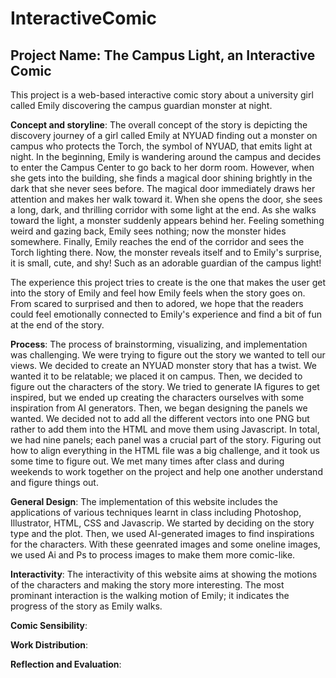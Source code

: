 # InteractiveComic

## Project Name: The Campus Light, an Interactive Comic

This project is a web-based interactive comic story about a university girl called Emily discovering the campus guardian monster at night.

**Concept and storyline**: The overall concept of the story is depicting the discovery journey of a girl called Emily at NYUAD finding out a monster on campus who protects the Torch, the symbol of NYUAD, that emits light at night. In the beginning, Emily is wandering around the campus and decides to enter the Campus Center to go back to her dorm room. However, when she gets into the building, she finds a magical door shining brightly in the dark that she never sees before. The magical door immediately draws her attention and makes her walk toward it. When she opens the door, she sees a long, dark, and thrilling corridor with some light at the end. As she walks toward the light, a monster suddenly appears behind her. Feeling something weird and gazing back, Emily sees nothing; now the monster hides somewhere. Finally, Emily reaches the end of the corridor and sees the Torch lighting there. Now, the monster reveals itself and to Emily's surprise, it is small, cute, and shy! Such as an adorable guardian of the campus light!

The experience this project tries to create is the one that makes the user get into the story of Emily and feel how Emily feels when the story goes on. From scared to surprised and then to adored, we hope that the readers could feel emotionally connected to Emily's experience and find a bit of fun at the end of the story.



**Process**: The process of brainstorming, visualizing, and implementation was challenging. We were trying to figure out the story we wanted to tell our views. We decided to create an NYUAD monster story that has a twist. We wanted it to be relatable; we placed it on campus. Then, we decided to figure out the characters of the story. We tried to generate IA figures to get inspired, but we ended up creating the characters ourselves with some inspiration from AI generators. Then, we began designing the panels we wanted. We decided not to add all the different vectors into one PNG but rather to add them into the HTML and move them using Javascript. In total, we had nine panels; each panel was a crucial part of the story. Figuring out how to align everything in the HTML file was a big challenge, and it took us some time to figure out. We met many times after class and during weekends to work together on the project and help one another understand and figure things out. 

**General Design**: The implementation of this website includes the applications of various techniques learnt in class including Photoshop, Illustrator, HTML, CSS and Javascrip. We started by deciding on the story type and the plot. Then, we used AI-generated images to find inspirations for the characters. With these geenrated images and some oneline images, we used Ai and Ps to process images to make them more comic-like.

**Interactivity**: The interactivity of this website aims at showing the motions of the characters and making the story more interesting. The most prominant interaction is the walking motion of Emily; it indicates the progress of the story as Emily walks.

**Comic Sensibility**:

**Work Distribution**:



**Reflection and Evaluation**: 

